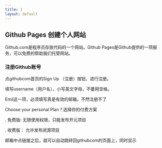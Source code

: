 ```yaml
---
title: 1
layout: default
---
```


## Github Pages 创建个人网站


 Github.com是程序员存放代码的一个网站。Github Pages是Github提供的一项服务，可以免费的帮助我们托管网站。

 ### 注册Github账号

 点githubcom首页的Sign Up （注册）按钮，进行注册。

 填写username（用户名），小写英文字母，不要用空格。

 Emil这一项，必须填写真是有效的邮箱，不然注册不了

 Choose your personal  Plan？选择你的付费方案

 . 免费版: 无限使用权限，只能发布开元项目

 . 收费版： 允许发布闭源项目

 邮箱中点链接之后，就可以自动跳转回githubcom的页面上，同时显示
